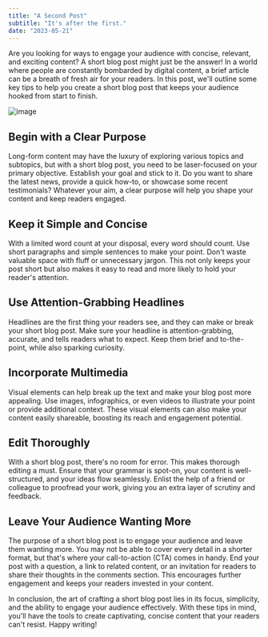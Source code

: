 ```yaml
---
title: "A Second Post"
subtitle: "It's after the first."
date: "2023-05-21"
---
```


Are you looking for ways to engage your audience with concise, relevant, and exciting content? A short blog post might just be the answer! In a world where people are constantly bombarded by digital content, a brief article can be a breath of fresh air for your readers. In this post, we'll outline some key tips to help you create a short blog post that keeps your audience hooked from start to finish.

![image](/images/new-favorite-mug.jpg)

## Begin with a Clear Purpose

Long-form content may have the luxury of exploring various topics and subtopics, but with a short blog post, you need to be laser-focused on your primary objective. Establish your goal and stick to it. Do you want to share the latest news, provide a quick how-to, or showcase some recent testimonials? Whatever your aim, a clear purpose will help you shape your content and keep readers engaged.

## Keep it Simple and Concise

With a limited word count at your disposal, every word should count. Use short paragraphs and simple sentences to make your point. Don't waste valuable space with fluff or unnecessary jargon. This not only keeps your post short but also makes it easy to read and more likely to hold your reader's attention.

## Use Attention-Grabbing Headlines

Headlines are the first thing your readers see, and they can make or break your short blog post. Make sure your headline is attention-grabbing, accurate, and tells readers what to expect. Keep them brief and to-the-point, while also sparking curiosity.

## Incorporate Multimedia

Visual elements can help break up the text and make your blog post more appealing. Use images, infographics, or even videos to illustrate your point or provide additional context. These visual elements can also make your content easily shareable, boosting its reach and engagement potential.

## Edit Thoroughly

With a short blog post, there's no room for error. This makes thorough editing a must. Ensure that your grammar is spot-on, your content is well-structured, and your ideas flow seamlessly. Enlist the help of a friend or colleague to proofread your work, giving you an extra layer of scrutiny and feedback.

## Leave Your Audience Wanting More

The purpose of a short blog post is to engage your audience and leave them wanting more. You may not be able to cover every detail in a shorter format, but that's where your call-to-action (CTA) comes in handy. End your post with a question, a link to related content, or an invitation for readers to share their thoughts in the comments section. This encourages further engagement and keeps your readers invested in your content.

In conclusion, the art of crafting a short blog post lies in its focus, simplicity, and the ability to engage your audience effectively. With these tips in mind, you'll have the tools to create captivating, concise content that your readers can't resist. Happy writing!